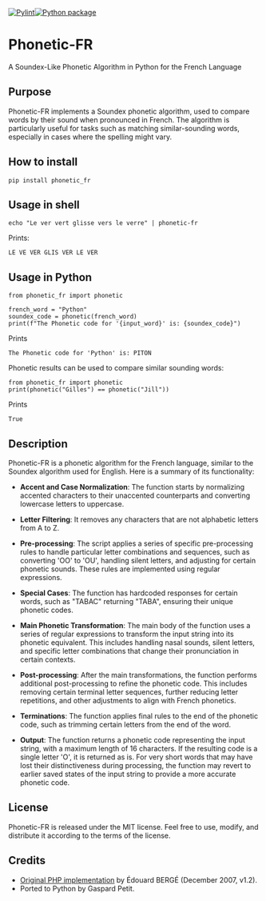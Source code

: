 [![Pylint](https://github.com/gaspardpetit/phonetic_fr-py/actions/workflows/pylint.yml/badge.svg)](https://github.com/gaspardpetit/phonetic_fr-py/actions/workflows/pylint.yml)[![Python package](https://github.com/gaspardpetit/phonetic_fr-py/actions/workflows/python-package.yml/badge.svg)](https://github.com/gaspardpetit/phonetic_fr-py/actions/workflows/python-package.yml)

# Phonetic-FR
A Soundex-Like Phonetic Algorithm in Python for the French Language

## Purpose
Phonetic-FR implements a Soundex phonetic algorithm, used to compare words by their sound when pronounced in French. The algorithm is particularly useful for tasks such as matching similar-sounding words, especially in cases where the spelling might vary.

## How to install
```{bash}
pip install phonetic_fr
```

## Usage in shell
```{bash}
echo "Le ver vert glisse vers le verre" | phonetic-fr
```
Prints:
```{bash}
LE VE VER GLIS VER LE VER
```

## Usage in Python
```{py}
from phonetic_fr import phonetic

french_word = "Python"
soundex_code = phonetic(french_word)
print(f"The Phonetic code for '{input_word}' is: {soundex_code}")
```

Prints
```
The Phonetic code for 'Python' is: PITON
```

Phonetic results can be used to compare similar sounding words:

```{py}
from phonetic_fr import phonetic
print(phonetic("Gilles") == phonetic("Jill"))
```

Prints
```
True
```

## Description
Phonetic-FR is a phonetic algorithm for the French language, similar to the Soundex algorithm used for English. Here is a summary of its functionality:

- **Accent and Case Normalization**: The function starts by normalizing accented characters to their unaccented counterparts and converting lowercase letters to uppercase.

- **Letter Filtering**: It removes any characters that are not alphabetic letters from A to Z.

- **Pre-processing**: The script applies a series of specific pre-processing rules to handle particular letter combinations and sequences, such as converting 'OO' to 'OU', handling silent letters, and adjusting for certain phonetic sounds. These rules are implemented using regular expressions.

- **Special Cases**: The function has hardcoded responses for certain words, such as "TABAC" returning "TABA", ensuring their unique phonetic codes.

- **Main Phonetic Transformation**: The main body of the function uses a series of regular expressions to transform the input string into its phonetic equivalent. This includes handling nasal sounds, silent letters, and specific letter combinations that change their pronunciation in certain contexts.

- **Post-processing**: After the main transformations, the function performs additional post-processing to refine the phonetic code. This includes removing certain terminal letter sequences, further reducing letter repetitions, and other adjustments to align with French phonetics.

- **Terminations**: The function applies final rules to the end of the phonetic code, such as trimming certain letters from the end of the word.

- **Output**: The function returns a phonetic code representing the input string, with a maximum length of 16 characters. If the resulting code is a single letter 'O', it is returned as is. For very short words that may have lost their distinctiveness during processing, the function may revert to earlier saved states of the input string to provide a more accurate phonetic code.

## License

Phonetic-FR is released under the MIT license. Feel free to use, modify, and distribute it according to the terms of the license.

## Credits

- [Original PHP implementation](https://github.com/EdouardBERGE/phonetic) by Édouard BERGÉ (December 2007, v1.2).
- Ported to Python by Gaspard Petit.
